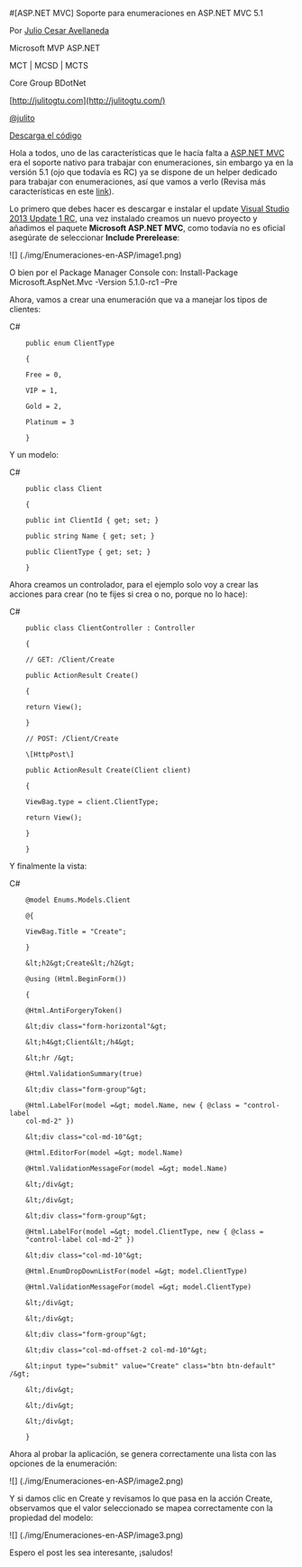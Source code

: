 <properties
	pageTitle="[ASP.NET MVC] Soporte para enumeraciones en ASP.NET MVC 5.1"
	description="Enumeraciones en ASP.NET MVC 5.1"
	services="web-dev"
	documentationCenter=""
	authors="andygonusa"
	manager=""
	editor="andygonusa"/>

<tags
	ms.service="web-dev"
	ms.workload="identity"
	ms.tgt_pltfrm="na"
	ms.devlang="na"
	ms.topic="how-to-article"
	ms.date="05/16/2016"
	ms.author="andygonusa"/>



#[ASP.NET MVC] Soporte para enumeraciones en ASP.NET MVC 5.1

Por [Julio Cesar
Avellaneda](http://mvp.microsoft.com/en-us/MVP/Julio%20Cesar%20Avellaneda-4038198)

Microsoft MVP ASP.NET

MCT | MCSD | MCTS

Core Group BDotNet

[http://julitogtu.com](http://julitogtu.com/)

[@julito](https://twitter.com/julitogtu)

[Descarga el código](https://github.com/julitogtu/mvc/tree/master)

Hola a todos, uno de las características que le hacía falta a [ASP.NET
MVC](http://julitogtu.com/category/asp-net-mvc/) era el soporte nativo
para trabajar con enumeraciones, sin embargo ya en la versión 5.1 (ojo
que todavía es RC) ya se dispone de un helper dedicado para trabajar con
enumeraciones, así que vamos a verlo (Revisa más características en este
[link](http://blogs.msdn.com/b/webdev/archive/2013/12/09/asp-net-and-web-tools-2013-2-preview-for-visual-studio-2013.aspx)).

Lo primero que debes hacer es descargar e instalar el update [Visual
Studio 2013 Update 1
RC](http://www.microsoft.com/en-us/download/confirmation.aspx?id=41204),
una vez instalado creamos un nuevo proyecto y añadimos el paquete
**Microsoft ASP.NET MVC**, como todavía no es oficial asegúrate de
seleccionar **Include Prerelease**:

![] (./img/Enumeraciones-en-ASP/image1.png)

O bien por el Package Manager Console con: Install-Package
Microsoft.AspNet.Mvc -Version 5.1.0-rc1 –Pre

Ahora, vamos a crear una enumeración que va a manejar los tipos de
clientes:

C\#

```
    public enum ClientType

    {

    Free = 0,

    VIP = 1,

    Gold = 2,

    Platinum = 3

    }
```

Y un modelo:

C\#


```
    public class Client

    {

    public int ClientId { get; set; }

    public string Name { get; set; }

    public ClientType { get; set; }

    }
```

Ahora creamos un controlador, para el ejemplo solo voy a crear las
acciones para crear (no te fijes si crea o no, porque no lo hace):

C\#


```
    public class ClientController : Controller

    {

    // GET: /Client/Create

    public ActionResult Create()

    {

    return View();

    }

    // POST: /Client/Create

    \[HttpPost\]

    public ActionResult Create(Client client)

    {

    ViewBag.type = client.ClientType;

    return View();

    }

    }
```

Y finalmente la vista:

C\#

```
    @model Enums.Models.Client

    @{

    ViewBag.Title = "Create";

    }

    &lt;h2&gt;Create&lt;/h2&gt;

    @using (Html.BeginForm())

    {

    @Html.AntiForgeryToken()

    &lt;div class="form-horizontal"&gt;

    &lt;h4&gt;Client&lt;/h4&gt;

    &lt;hr /&gt;

    @Html.ValidationSummary(true)

    &lt;div class="form-group"&gt;

    @Html.LabelFor(model =&gt; model.Name, new { @class = "control-label
    col-md-2" })

    &lt;div class="col-md-10"&gt;

    @Html.EditorFor(model =&gt; model.Name)

    @Html.ValidationMessageFor(model =&gt; model.Name)

    &lt;/div&gt;

    &lt;/div&gt;

    &lt;div class="form-group"&gt;

    @Html.LabelFor(model =&gt; model.ClientType, new { @class =
    "control-label col-md-2" })

    &lt;div class="col-md-10"&gt;

    @Html.EnumDropDownListFor(model =&gt; model.ClientType)

    @Html.ValidationMessageFor(model =&gt; model.ClientType)

    &lt;/div&gt;

    &lt;/div&gt;

    &lt;div class="form-group"&gt;

    &lt;div class="col-md-offset-2 col-md-10"&gt;

    &lt;input type="submit" value="Create" class="btn btn-default" /&gt;

    &lt;/div&gt;

    &lt;/div&gt;

    &lt;/div&gt;

    }
```

Ahora al probar la aplicación, se genera correctamente una lista con las
opciones de la enumeración:

![] (./img/Enumeraciones-en-ASP/image2.png)

Y si damos clic en Create y revisamos lo que pasa en la acción Create,
observamos que el valor seleccionado se mapea correctamente con la
propiedad del modelo:

![] (./img/Enumeraciones-en-ASP/image3.png)

Espero el post les sea interesante, ¡saludos!
